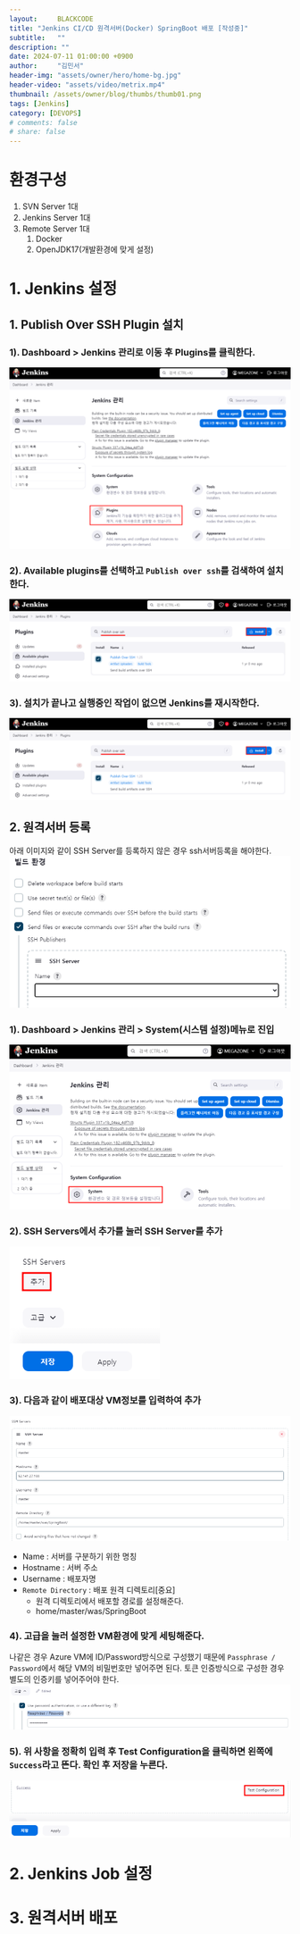 ```yaml
---
layout:     BLACKCODE
title: "Jenkins CI/CD 원격서버(Docker) SpringBoot 배포 [작성중]"
subtitle:   ""
description: ""
date: 2024-07-11 01:00:00 +0900
author:     "김민서"
header-img: "assets/owner/hero/home-bg.jpg"
header-video: "assets/video/metrix.mp4"
thumbnail: /assets/owner/blog/thumbs/thumb01.png
tags: [Jenkins]
category: [DEVOPS]
# comments: false
# share: false
---
```


# 환경구성
1. SVN Server 1대
2. Jenkins Server 1대
3. Remote Server 1대
   1. Docker
   2. OpenJDK17(개발환경에 맞게 설정)

# 1. Jenkins 설정

## 1. Publish Over SSH Plugin 설치
### 1). Dashboard > Jenkins 관리로 이동 후 Plugins를 클릭한다.

![img](/assets/category/DevOps/04/1-1.png)

### 2). Available plugins를 선택하고 `Publish over ssh`를 검색하여 설치한다.

![img](/assets/category/DevOps/04/1-2.png)

### 3). 설치가 끝나고 실행중인 작업이 없으면 Jenkins를 재시작한다.

![img](/assets/category/DevOps/04/1-2.png)

## 2. 원격서버 등록
아래 이미지와 같이 SSH Server를 등록하지 않은 경우 ssh서버등록을 해야한다.
![img](/assets/category/DevOps/04/ssh_server_00.png)

### 1). Dashboard > Jenkins 관리 > System(시스템 설정)메뉴로 진입
![img](/assets/category/DevOps/04/ssh_server_01.png)

### 2). SSH Servers에서 추가를 눌러 SSH Server를 추가
![img](/assets/category/DevOps/04/ssh_server_02.png)

### 3). 다음과 같이 배포대상 VM정보를 입력하여 추가
![img](/assets/category/DevOps/04/ssh_server_03.png)
- Name : 서버를 구분하기 위한 명칭
- Hostname : 서버 주소
- Username : 배포자명
- `Remote Directory` : 배포 원격 디렉토리[중요]
    - 원격 디렉토리에서 배포할 경로를 설정해준다.
    - home/master/was/SpringBoot
### 4). 고급을 눌러 설정한 VM환경에 맞게 세팅해준다.

나같은 경우 Azure VM에 ID/Password방식으로 구성했기 때문에 `Passphrase / Password`에서 해당 VM의 비밀번호만 넣어주면 된다. 토큰 인증방식으로 구성한  경우 별도의 인증키를 넣어주어야 한다.
![img](/assets/category/DevOps/04/ssh_server_04.png)

### 5). 위 사항을 정확히 입력 후 Test Configuration을 클릭하면 왼쪽에 `Success`라고   뜬다. 확인 후 저장을 누른다.
![img](/assets/category/DevOps/04/ssh_server_05.png)

# 2. Jenkins Job 설정
# 3. 원격서버 배포